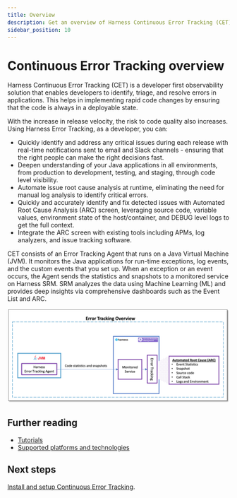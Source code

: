 ```yaml
---
title: Overview
description: Get an overview of Harness Continuous Error Tracking (CET).
sidebar_position: 10
---
```


# Continuous Error Tracking overview


Harness Continuous Error Tracking (CET) is a developer first observability solution that enables developers to identify, triage, and resolve errors in applications. This helps in implementing rapid code changes by ensuring that the code is always in a deployable state.

With the increase in release velocity, the risk to code quality also increases. Using Harness Error Tracking, as a developer, you can:

* Quickly identify and address any critical issues during each release with real-time notifications sent to email and Slack channels - ensuring that the right people can make the right decisions fast.
* Deepen understanding of your Java applications in all environments, from production to development, testing, and staging, through code level visibility.
* Automate issue root cause analysis at runtime, eliminating the need for manual log analysis to identify critical errors.
* Quickly and accurately identify and fix detected issues with Automated Root Cause Analysis (ARC) screen, leveraging source code, variable values, environment state of the host/container, and DEBUG level logs to get the full context.
* Integrate the ARC screen with existing tools including APMs, log analyzers, and issue tracking software.

CET consists of an Error Tracking Agent that runs on a Java Virtual Machine (JVM). It monitors the Java applications for run-time exceptions, log events, and the custom events that you set up. When an exception or an event occurs, the Agent sends the statistics and snapshots to a monitored service on Harness SRM. SRM analyzes the data using Machine Learning (ML) and provides deep insights via comprehensive dashboards such as the Event List and ARC.

![Harness Error Tracking](./static/et-quickstart-overview-diagram.png)

## Further reading

- [Tutorials](https://developer.harness.io/tutorials/manage-service-reliability)
- [Supported platforms and technologies](https://developer.harness.io/docs/getting-started/supported-platforms-and-technologies/#service-reliability-management)


## Next steps

[Install and setup Continuous Error Tracking](./cet-setup.md).
